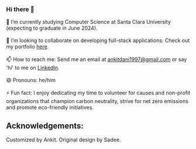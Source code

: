 ### Hi there 👋

<!--
**ankitdani/ankitdani** is a ✨ _special_ ✨ repository because its `README.md` (this file) appears on your GitHub profile.

Here are some ideas to get you started:

- 🔭 I’m currently working on ...
- 🌱 I’m currently learning ...
- 👯 I’m looking to collaborate on ...
- 🤔 I’m looking for help with ...
- 💬 Ask me about ...
- 📫 How to reach me: ...
- 😄 Pronouns: ...
- ⚡ Fun fact: ...
-->

🔭 I’m currently studying Computer Science at Santa Clara University (expecting to graduate in June 2024). 
<br>
<br>
👯 I’m looking to collaborate on developing full-stack applications. Check out my portfolio [here](https://ankitdani.github.io/).
<br>
<br>
📫 How to reach me: Send me an email at [ankitdani1997@gmail.com](ankitdani1997@gmail.com) or say 'hi' to me on [LinkedIn](https://www.linkedin.com/in/ankit-dani/). 
<br>
<br>
😄 Pronouns: he/him
<br>
<br>
⚡ Fun fact: I enjoy dedicating my time to volunteer for causes and non-profit organizations that champion carbon neutrality, strive for net zero emissions and promote eco-friendly initiatives.

## Acknowledgements:
Customized by Ankit. Original design by Sadee.
